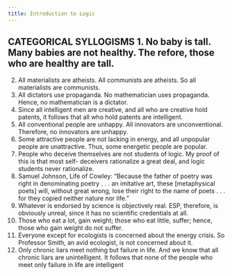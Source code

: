 ```yaml
---
title: Introduction to Logic
---
```


## CATEGORICAL SYLLOGISMS 1. No baby is tall. Many babies are not healthy. The refore, those who are healthy are tall.
2. All materialists are atheists. All communists are atheists. So all materialists are communists.
3. All dictators use propaganda. No mathematician uses propaganda. Hence, no mathematician is a dictator.
4. Since all intelligent men are creative, and all who are creative hold patents, it follows that all who hold patents are intelligent.
5. All conventional people are unhappy. All innovators are unconventional. Therefore, no innovators are unhappy.
6. Some attractive people are not lacking in energy, and all unpopular people are unattractive. Thus, some energetic people are popular.
7. People who deceive themselves are not students of logic. My proof of this is that most self- deceivers rationalize a great deal, and logic students never rationalize.
8. Samuel Johnson, Life of Cowley: “Because the father of poetry was right in denominating poetry . . . an imitative art, these [metaphysical poets] will, without great wrong, lose their right to the name of poets . . . for they copied neither nature nor life.”
9. Whatever is endorsed by science is objectively real. ESP, therefore, is obviously unreal, since it has no scientific credentials at all.
10. Those who eat a lot, gain weight; those who eat little, suffer; hence, those who gain weight do not suffer.
11. Everyone except for ecologists is concerned about the energy crisis. So Professor Smith, an avid ecologist, is not concerned about it.
12. Only chronic liars meet nothing but failure in life. And we know that all chronic liars are unintelligent. It follows that none of the people who meet only failure in life are intelligent
